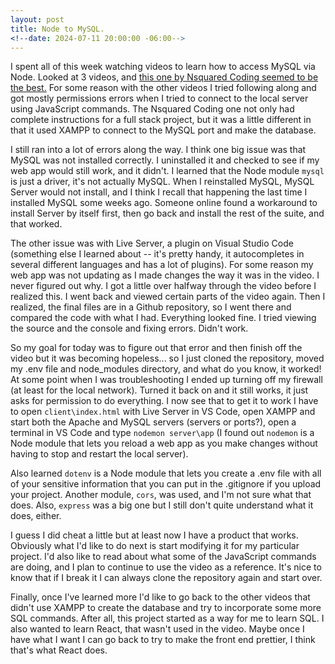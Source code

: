 ```yaml
---
layout: post
title: Node to MySQL.
<!--date: 2024-07-11 20:00:00 -06:00-->
---
```

I spent all of this week watching videos to learn how to access MySQL via Node.  Looked at 3 videos, and [this one by Nsquared Coding seemed to be the best.](https://www.youtube.com/watch?v=vrj9AohVhPA)  For some reason with the other videos I tried following along and got mostly permissions errors when I tried to connect to the local server using JavaScript commands.  The Nsquared Coding one not only had complete instructions for a full stack project, but it was a little different in that it used XAMPP to connect to the MySQL port and make the database. 

I still ran into a lot of errors along the way.  I think one big issue was that MySQL was not installed correctly.  I uninstalled it and checked to see if my web app would still work, and it didn't.  I learned that the Node module `mysql` is just a driver, it's not actually MySQL.  When I reinstalled MySQL, MySQL Server would not install, and I think I recall that happening the last time I installed MySQL some weeks ago.  Someone online found a workaround to install Server by itself first, then go back and install the rest of the suite, and that worked.

The other issue was with Live Server, a plugin on Visual Studio Code (something else I learned about -- it's pretty handy, it autocompletes in several different languages and has a lot of plugins).  For some reason my web app was not updating as I made changes the way it was in the video.  I never figured out why.  I got a little over halfway through the video before I realized this.  I went back and viewed certain parts of the video again.  Then I realized, the final files are in a Github repository, so I went there and compared the code with what I had.  Everything looked fine.  I tried viewing the source and the console and fixing errors.  Didn't work.

So my goal for today was to figure out that error and then finish off the video but it was becoming hopeless...  so I just cloned the repository, moved my .env file and node_modules directory, and what do you know, it worked!  At some point when I was troubleshooting I ended up turning off my firewall (at least for the local network).  Turned it back on and it still works, it just asks for permission to do everything.  I now see that to get it to work I have to open `client\index.html` with Live Server in VS Code, open XAMPP and start both the Apache and MySQL servers (servers or ports?), open a terminal in VS Code and type `nodemon server\app` (I found out `nodemon` is a Node module that lets you reload a web app as you make changes without having to stop and restart the local server).

Also learned `dotenv` is a Node module that lets you create a .env file with all of your sensitive information that you can put in the .gitignore if you upload your project.  Another module, `cors`, was used, and I'm not sure what that does.  Also, `express` was a big one but I still don't quite understand what it does, either.

I guess I did cheat a little but at least now I have a product that works.  Obviously what I'd like to do next is start modifying it for my particular project.  I'd also like to read about what some of the JavaScript commands are doing, and I plan to continue to use the video as a reference.  It's nice to know that if I break it I can always clone the repository again and start over.  

Finally, once I've learned more I'd like to go back to the other videos that didn't use XAMPP to create the database and try to incorporate some more SQL commands.  After all, this project started as a way for me to learn SQL.  I also wanted to learn React, that wasn't used in the video.  Maybe once I have what I want I can go back to try to make the front end prettier, I think that's what React does.